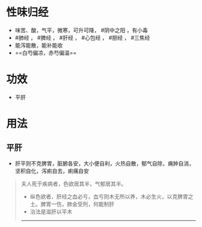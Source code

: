 # 性味归经
- 味苦、酸，气平，微寒，可升可降， #阴中之阳  ，有小毒
-  #肺经 ， #脾经 ， #肝经 ， #心包经 ， #胆经 ， #三焦经 
-  能泻能散，能补能收
-  ==白芍偏凉，赤芍偏温==
# 功效
- 平肝
# 用法
## 平肝
- 肝平则不克脾胃，脏腑各安，大小便自利，火热自散，郁气自除，痈肿自消，坚积自化，泻痢自去，痢痛自安
>夫人死于疾病者，色欲居其半，气郁居其半。
>- 纵色欲者，肝经之血必亏，血亏则木无所以养，木必生火，以克脾胃之土。脾胃一伤，肺金受刑，何能制肝
>- 治法是滋肝以平木
> ---

